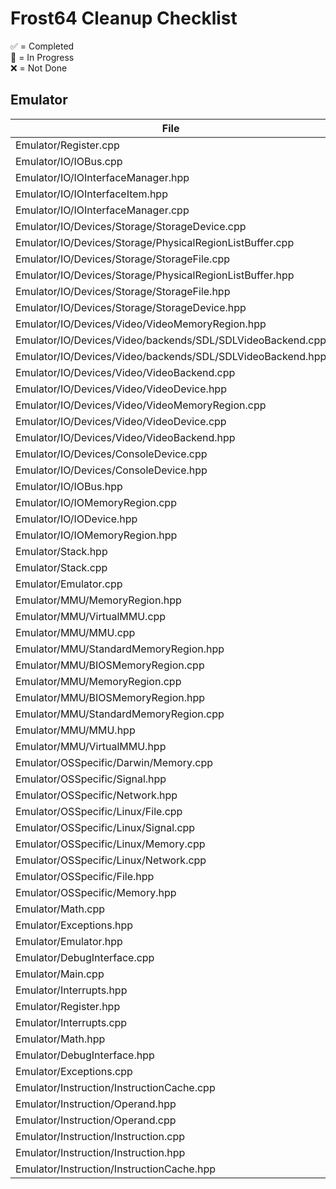 # Frost64 Cleanup Checklist

✅ = Completed  
🔧 = In Progress  
❌ = Not Done

## Emulator
| File                                                                 | Completed |
|----------------------------------------------------------------------|-----------|
| Emulator/Register.cpp                                                | ❌         |
| Emulator/IO/IOBus.cpp                                                | ❌         |
| Emulator/IO/IOInterfaceManager.hpp                                   | ❌         |
| Emulator/IO/IOInterfaceItem.hpp                                      | ❌         |
| Emulator/IO/IOInterfaceManager.cpp                                   | ❌         |
| Emulator/IO/Devices/Storage/StorageDevice.cpp                        | ❌         |
| Emulator/IO/Devices/Storage/PhysicalRegionListBuffer.cpp             | ❌         |
| Emulator/IO/Devices/Storage/StorageFile.cpp                          | ❌         |
| Emulator/IO/Devices/Storage/PhysicalRegionListBuffer.hpp             | ❌         |
| Emulator/IO/Devices/Storage/StorageFile.hpp                          | ❌         |
| Emulator/IO/Devices/Storage/StorageDevice.hpp                        | ❌         |
| Emulator/IO/Devices/Video/VideoMemoryRegion.hpp                      | ❌         |
| Emulator/IO/Devices/Video/backends/SDL/SDLVideoBackend.cpp           | ❌         |
| Emulator/IO/Devices/Video/backends/SDL/SDLVideoBackend.hpp           | ❌         |
| Emulator/IO/Devices/Video/VideoBackend.cpp                           | ❌         |
| Emulator/IO/Devices/Video/VideoDevice.hpp                            | ❌         |
| Emulator/IO/Devices/Video/VideoMemoryRegion.cpp                      | ❌         |
| Emulator/IO/Devices/Video/VideoDevice.cpp                            | ❌         |
| Emulator/IO/Devices/Video/VideoBackend.hpp                           | ❌         |
| Emulator/IO/Devices/ConsoleDevice.cpp                                | ❌         |
| Emulator/IO/Devices/ConsoleDevice.hpp                                | ❌         |
| Emulator/IO/IOBus.hpp                                                | ❌         |
| Emulator/IO/IOMemoryRegion.cpp                                       | ❌         |
| Emulator/IO/IODevice.hpp                                             | ❌         |
| Emulator/IO/IOMemoryRegion.hpp                                       | ❌         |
| Emulator/Stack.hpp                                                   | ❌         |
| Emulator/Stack.cpp                                                   | ❌         |
| Emulator/Emulator.cpp                                                | 🔧        |
| Emulator/MMU/MemoryRegion.hpp                                        | ❌         |
| Emulator/MMU/VirtualMMU.cpp                                          | ❌         |
| Emulator/MMU/MMU.cpp                                                 | ❌         |
| Emulator/MMU/StandardMemoryRegion.hpp                                | ❌         |
| Emulator/MMU/BIOSMemoryRegion.cpp                                    | ❌         |
| Emulator/MMU/MemoryRegion.cpp                                        | ❌         |
| Emulator/MMU/BIOSMemoryRegion.hpp                                    | ❌         |
| Emulator/MMU/StandardMemoryRegion.cpp                                | ❌         |
| Emulator/MMU/MMU.hpp                                                 | ❌         |
| Emulator/MMU/VirtualMMU.hpp                                          | ❌         |
| Emulator/OSSpecific/Darwin/Memory.cpp                                | ❌         |
| Emulator/OSSpecific/Signal.hpp                                       | ❌         |
| Emulator/OSSpecific/Network.hpp                                      | ❌         |
| Emulator/OSSpecific/Linux/File.cpp                                   | ❌         |
| Emulator/OSSpecific/Linux/Signal.cpp                                 | ❌         |
| Emulator/OSSpecific/Linux/Memory.cpp                                 | ❌         |
| Emulator/OSSpecific/Linux/Network.cpp                                | ❌         |
| Emulator/OSSpecific/File.hpp                                         | ❌         |
| Emulator/OSSpecific/Memory.hpp                                       | ❌         |
| Emulator/Math.cpp                                                    | ❌         |
| Emulator/Exceptions.hpp                                              | ❌         |
| Emulator/Emulator.hpp                                                | 🔧        |
| Emulator/DebugInterface.cpp                                          | ❌         |
| Emulator/Main.cpp                                                    | ✅         |
| Emulator/Interrupts.hpp                                              | ❌         |
| Emulator/Register.hpp                                                | ❌         |
| Emulator/Interrupts.cpp                                              | ❌         |
| Emulator/Math.hpp                                                    | ❌         |
| Emulator/DebugInterface.hpp                                          | ❌         |
| Emulator/Exceptions.cpp                                              | ❌         |
| Emulator/Instruction/InstructionCache.cpp                            | ❌         |
| Emulator/Instruction/Operand.hpp                                     | ❌         |
| Emulator/Instruction/Operand.cpp                                     | ❌         |
| Emulator/Instruction/Instruction.cpp                                 | ✅         |
| Emulator/Instruction/Instruction.hpp                                 | ✅         |
| Emulator/Instruction/InstructionCache.hpp                            | ❌         |

